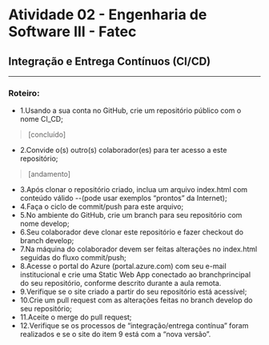 # Atividade 02 - Engenharia de Software III - Fatec
## Integração e Entrega Contínuos (CI/CD)
---
### Roteiro:
- 1.Usando a sua conta no GitHub, crie um repositório público com o nome CI_CD; 
>[concluído]
- 2.Convide o(s) outro(s) colaborador(es) para ter acesso a este repositório;
>[andamento]
- 3.Após clonar o repositório criado, inclua um arquivo index.html com conteúdo válido --(pode usar exemplos “prontos” da Internet); 
- 4.Faça o ciclo de commit/push para este arquivo; 
- 5.No ambiente do GitHub, crie um branch para seu repositório com nome develop; 
- 6.Seu colaborador deve clonar este repositório e fazer checkout do branch develop; 
- 7.Na máquina do colaborador devem ser feitas alterações no index.html seguidas do fluxo commit/push; 
- 8.Acesse o portal do Azure (portal.azure.com) com seu e-mail institucional e crie uma Static Web App conectado ao branchprincipal do seu repositório, conforme descrito durante a aula remota.
- 9.Verifique se o site criado a partir do seu repositório está acessível; 
- 10.Crie um pull request com as alterações feitas no branch develop do seu repositório; 
- 11.Aceite o merge do pull request; 
- 12.Verifique se os processos de “integração/entrega contínua” foram realizados e se o site do item 9 está com a “nova versão”. 
